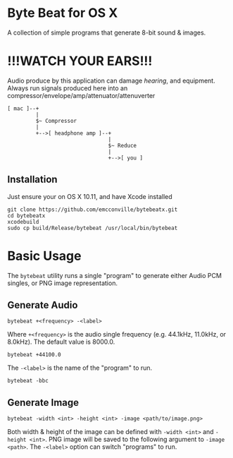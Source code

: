 # Byte Beat for OS X

A collection of simple programs that generate 8-bit sound & images.

# !!!WATCH YOUR EARS!!!

Audio produce by this application can damage _hearing_, and equipment.
Always run signals produced here into an compressor/envelope/amp/attenuator/attenuverter

    [ mac ]--+
             |
             $~ Compressor
             |
             +-->[ headphone amp ]--+
                                    |
                                    $~ Reduce
                                    |
                                    +-->[ you ]

## Installation

Just ensure your on OS X 10.11, and have Xcode installed

    git clone https://github.com/emcconville/bytebeatx.git
    cd bytebeatx
    xcodebuild
    sudo cp build/Release/bytebeat /usr/local/bin/bytebeat

# Basic Usage

The `bytebeat` utility runs a single "program" to generate either Audio PCM singles, or PNG image representation.

## Generate Audio

    bytebeat +<frequency> -<label>

Where `+<frequency>` is the audio single frequency (e.g. 44.1kHz, 11.0kHz, or 8.0kHz). The default value is 8000.0.

    bytebeat +44100.0

The `-<label>` is the name of the "program" to run.

    bytebeat -bbc

## Generate Image

    bytebeat -width <int> -height <int> -image <path/to/image.png>

Both width & height of the image can be defined with `-width <int>` and `-height <int>`. PNG image will be saved to the following argument to `-image <path>`. The `-<label>` option can switch "programs" to run.
